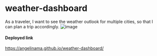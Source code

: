 # weather-dashboard
As a traveler, I want to see the weather outlook for multiple cities, so that I can plan a trip accordingly.
![image](https://user-images.githubusercontent.com/22566791/88438016-91177200-cdbc-11ea-84f4-db47478bec84.png)

#### Deployed link
https://angelinama.github.io/weather-dashboard/
